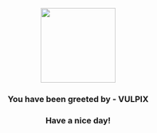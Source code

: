 <p align="center">
            <img src="https://raw.githubusercontent.com/PokeAPI/sprites/master/sprites/pokemon/37.png" width="150" height="150">
          </p>
          <h3 align="center">You have been greeted by - <b>VULPIX</b></h3>
          <h3 align="center">Have a nice day!</h3>

